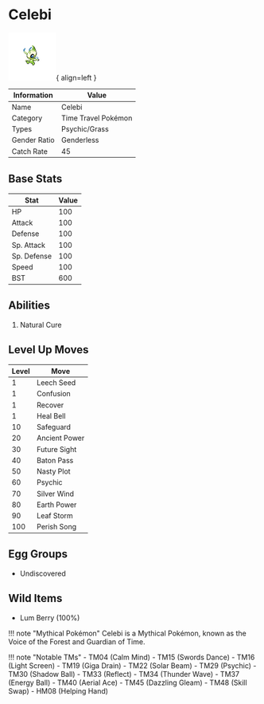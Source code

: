 # Celebi

![Celebi](../images/pokemon/251.png){ align=left }

| Information | Value |
|------------|--------|
| Name | Celebi |
| Category | Time Travel Pokémon |
| Types | Psychic/Grass |
| Gender Ratio | Genderless |
| Catch Rate | 45 |

## Base Stats

| Stat | Value |
|------|-------|
| HP | 100 |
| Attack | 100 |
| Defense | 100 |
| Sp. Attack | 100 |
| Sp. Defense | 100 |
| Speed | 100 |
| BST | 600 |

## Abilities
1. Natural Cure

## Level Up Moves
| Level | Move |
|-------|------|
| 1 | Leech Seed |
| 1 | Confusion |
| 1 | Recover |
| 1 | Heal Bell |
| 10 | Safeguard |
| 20 | Ancient Power |
| 30 | Future Sight |
| 40 | Baton Pass |
| 50 | Nasty Plot |
| 60 | Psychic |
| 70 | Silver Wind |
| 80 | Earth Power |
| 90 | Leaf Storm |
| 100 | Perish Song |

## Egg Groups
- Undiscovered

## Wild Items
- Lum Berry (100%)

!!! note "Mythical Pokémon"
    Celebi is a Mythical Pokémon, known as the Voice of the Forest and Guardian of Time.

!!! note "Notable TMs"
    - TM04 (Calm Mind)
    - TM15 (Swords Dance)
    - TM16 (Light Screen)
    - TM19 (Giga Drain)
    - TM22 (Solar Beam)
    - TM29 (Psychic)
    - TM30 (Shadow Ball)
    - TM33 (Reflect)
    - TM34 (Thunder Wave)
    - TM37 (Energy Ball)
    - TM40 (Aerial Ace)
    - TM45 (Dazzling Gleam)
    - TM48 (Skill Swap)
    - HM08 (Helping Hand)

